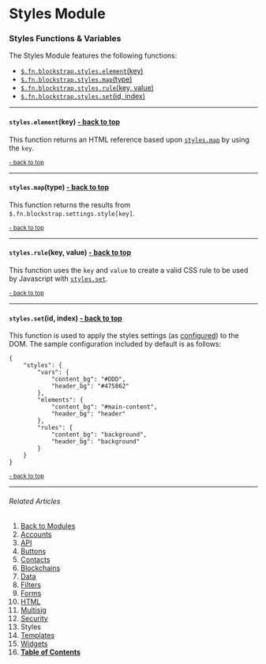 Styles Module <a name="docs_home"></a>
======================================

### Styles Functions & Variables

The Styles Module features the following functions:

* [`$.fn.blockstrap.styles.element`(key)](#styles_element)
* [`$.fn.blockstrap.styles.map`(type)](#styles_map)
* [`$.fn.blockstrap.styles.rule`(key, value)](#styles_rule)
* [`$.fn.blockstrap.styles.set`(id, index)](#styles_set)

--------------------------------------------------------------------------------

#### `styles.element`(key) <a name="styles_element" class="pull-right" href="#docs_home"><i class="glyphicon glyphicon-upload"></i>- back to top</a>

This function returns an HTML reference based upon [`styles.map`](#styles_map) by using the `key`.

<a href="#docs_home"><small>- back to top</small></a>

--------------------------------------------------------------------------------

#### `styles.map`(type) <a name="styles_map" class="pull-right" href="#docs_home"><i class="glyphicon glyphicon-upload"></i>- back to top</a>

This function returns the results from `$.fn.blockstrap.settings.style[key]`.

<a href="#docs_home"><small>- back to top</small></a>

--------------------------------------------------------------------------------

#### `styles.rule`(key, value) <a name="styles_rule" class="pull-right" href="#docs_home"><i class="glyphicon glyphicon-upload"></i>- back to top</a>

This function uses the `key` and `value` to create a valid CSS rule to be used by Javascript with [`styles.set`](#styles_set).

<a href="#docs_home"><small>- back to top</small></a>

--------------------------------------------------------------------------------

#### `styles.set`(id, index) <a name="styles_set" class="pull-right" href="#docs_home"><i class="glyphicon glyphicon-upload"></i>- back to top</a>

This function is used to apply the styles settings (as [configured](../../core/configuration/)) to the DOM. The sample configuration included by default is as follows:

<!--pre-javascript-->
```
{
    "styles": {
        "vars": {
            "content_bg": "#DDD",
            "header_bg": "#475862"
        },
        "elements": {
            "content_bg": "#main-content",
            "header_bg": "header"
        },
        "rules": {
            "content_bg": "background",
            "header_bg": "background"
        }
    }
}
```

<a href="#docs_home"><small>- back to top</small></a>

---

###### Related Articles

01. [Back to Modules](../../modules/)
02. [Accounts](../accounts/)
03. [API](../api/)
04. [Buttons](../buttons/)
05. [Contacts](../contacts/)
06. [Blockchains](../blockchains/)
07. [Data](../data/)
08. [Filters](../filters/)
09. [Forms](../forms/)
10. [HTML](../html/)
11. [Multisig](../multisig/)
12. [Security](../security/)
13. Styles
14. [Templates](../templates/)
15. [Widgets](../widgets/)
16. [__Table of Contents__](../../../)